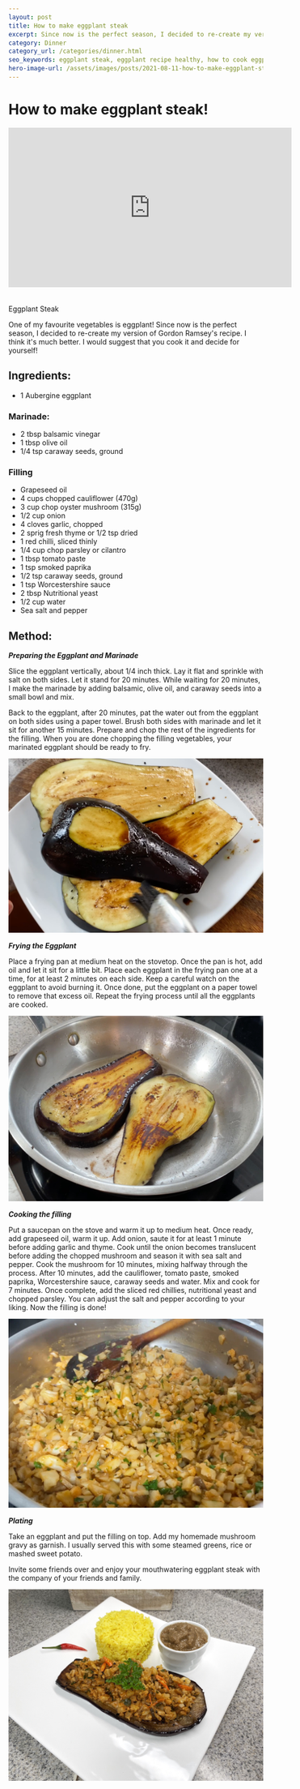 ```yaml
---
layout: post
title: How to make eggplant steak
excerpt: Since now is the perfect season, I decided to re-create my version of Gordon Ramsey's recipe. I think it's much better. I would suggest that you cook it and decide for yourself!
category: Dinner
category_url: /categories/dinner.html
seo_keywords: eggplant steak, eggplant recipe healthy, how to cook eggplant, fried eggplant, vegan eggplant recipe, eggplant steak filipino recipe, eggplant recipe vegan, eggplant steak gordon ramsay, easy vegan recipes, eggplant recipe, eggplant steak marinade, eggplant recipes tasty, fried eggplant recipe, fried eggplant vegan, cauliflower recipes, mushroom recipes
hero-image-url: /assets/images/posts/2021-08-11-how-to-make-eggplant-steak/cover.jpg
---
```


# How to make eggplant steak!

<div class="videoWrapper">
  <iframe width="560" height="315" src="https://www.youtube.com/embed/0c61yp1UKpY" title="YouTube video player" frameborder="0" allow="accelerometer; autoplay; clipboard-write; encrypted-media; gyroscope; picture-in-picture" allowfullscreen></iframe>
</div>
<br>

Eggplant Steak

One of my favourite vegetables is eggplant! Since now is the perfect season, I decided to re-create my version of Gordon Ramsey's recipe. I think it's much better. I would suggest that you cook it and decide for yourself!

## Ingredients:
* 1 Aubergine eggplant

### Marinade:
* 2 tbsp balsamic vinegar
* 1 tbsp olive oil
* 1/4 tsp caraway seeds, ground

### Filling
* Grapeseed oil
* 4 cups chopped cauliflower (470g)
* 3 cup chop oyster mushroom (315g)
* 1/2 cup onion
* 4 cloves garlic, chopped
* 2 sprig fresh thyme or 1/2 tsp dried
* 1 red chilli, sliced thinly
* 1/4 cup chop parsley or cilantro
* 1 tbsp tomato paste
* 1 tsp smoked paprika
* 1/2 tsp caraway seeds, ground
* 1 tsp Worcestershire sauce
* 2 tbsp Nutritional yeast
* 1/2 cup water
* Sea salt and pepper

## Method:


__*Preparing the Eggplant and Marinade*__

Slice the eggplant vertically, about 1/4 inch thick. Lay it flat and sprinkle with salt on both sides. Let it stand for 20 minutes. While waiting for 20 minutes, I make the marinade by adding balsamic, olive oil, and caraway seeds into a small bowl and mix.

Back to the eggplant, after 20 minutes, pat the water out from the eggplant on both sides using a paper towel. Brush both sides with marinade and let it sit for another 15 minutes. Prepare and chop the rest of the ingredients for the filling. When you are done chopping the filling vegetables, your marinated eggplant should be ready to fry.

![Marinaded Eggplant](/assets/images/posts/2021-08-11-how-to-make-eggplant-steak/marinaded-eggplant.jpg "Marinaded Eggplant")

__*Frying the Eggplant*__

Place a frying pan at medium heat on the stovetop. Once the pan is hot, add oil and let it sit for a little bit. Place each eggplant in the frying pan one at a time, for at least 2 minutes on each side. Keep a careful watch on the eggplant to avoid burning it. Once done, put the eggplant on a paper towel to remove that excess oil. Repeat the frying process until all the eggplants are cooked.

![Fried Eggplant](/assets/images/posts/2021-08-11-how-to-make-eggplant-steak/fried-eggplant.jpg "Fried Eggplant")

__*Cooking the filling*__

Put a saucepan on the stove and warm it up to medium heat. Once ready, add grapeseed oil, warm it up. Add onion, saute it for at least 1 minute before adding garlic and thyme. Cook until the onion becomes translucent before adding the chopped mushroom and season it with sea salt and pepper. Cook the mushroom for 10 minutes, mixing halfway through the process. After 10 minutes, add the cauliflower, tomato paste, smoked paprika, Worcestershire sauce, caraway seeds and water. Mix and cook for 7 minutes. Once complete, add the sliced red chillies, nutritional yeast and chopped parsley. You can adjust the salt and pepper according to your liking. Now the filling is done!

![Topping](/assets/images/posts/2021-08-11-how-to-make-eggplant-steak/topping.jpg "Topping")

__*Plating*__

Take an eggplant and put the filling on top. Add my homemade mushroom gravy as garnish. I usually served this with some steamed greens, rice or mashed sweet potato.

Invite some friends over and enjoy your mouthwatering eggplant steak with the company of your friends and family.

![Eggplant Steak](/assets/images/posts/2021-08-11-how-to-make-eggplant-steak/cover.jpg "Eggplant Steak")
